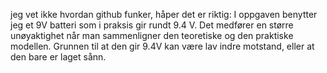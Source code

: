 jeg vet ikke hvordan github funker, håper det er riktig:
I oppgaven benytter jeg et 9V batteri som i praksis gir rundt 9.4 V. Det medfører en større unøyaktighet når man sammenligner den teoretiske og den praktiske modellen.
Grunnen til at den gir 9.4V kan være lav indre motstand, eller at den bare er laget sånn.

